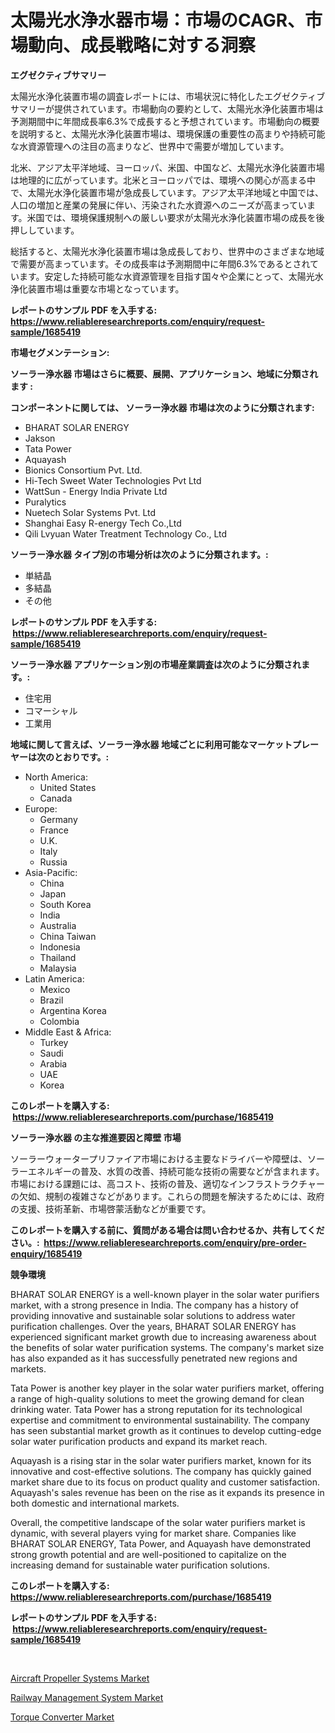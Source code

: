 <p><h1>太陽光水浄水器市場：市場のCAGR、市場動向、成長戦略に対する洞察</h1></p><p><strong>エグゼクティブサマリー</strong></p>
<p><p>太陽光水浄化装置市場の調査レポートには、市場状況に特化したエグゼクティブサマリーが提供されています。市場動向の要約として、太陽光水浄化装置市場は予測期間中に年間成長率6.3%で成長すると予想されています。市場動向の概要を説明すると、太陽光水浄化装置市場は、環境保護の重要性の高まりや持続可能な水資源管理への注目の高まりなど、世界中で需要が増加しています。</p><p>北米、アジア太平洋地域、ヨーロッパ、米国、中国など、太陽光水浄化装置市場は地理的に広がっています。北米とヨーロッパでは、環境への関心が高まる中で、太陽光水浄化装置市場が急成長しています。アジア太平洋地域と中国では、人口の増加と産業の発展に伴い、汚染された水資源へのニーズが高まっています。米国では、環境保護規制への厳しい要求が太陽光水浄化装置市場の成長を後押ししています。</p><p>総括すると、太陽光水浄化装置市場は急成長しており、世界中のさまざまな地域で需要が高まっています。その成長率は予測期間中に年間6.3%であるとされています。安定した持続可能な水資源管理を目指す国々や企業にとって、太陽光水浄化装置市場は重要な市場となっています。</p></p>
<p><strong>レポートのサンプル PDF を入手する: <a href="https://www.reliableresearchreports.com/enquiry/request-sample/1685419">https://www.reliableresearchreports.com/enquiry/request-sample/1685419</a></strong></p>
<p><strong>市場セグメンテーション:</strong></p>
<p><strong> ソーラー浄水器 市場はさらに概要、展開、アプリケーション、地域に分類されます :</strong></p>
<p><strong>コンポーネントに関しては、 ソーラー浄水器 市場は次のように分類されます: &nbsp;</strong></p>
<p><ul><li>BHARAT SOLAR ENERGY</li><li>Jakson</li><li>Tata Power</li><li>Aquayash</li><li>Bionics Consortium Pvt. Ltd.</li><li>Hi-Tech Sweet Water Technologies Pvt Ltd</li><li>WattSun - Energy India Private Ltd</li><li>Puralytics</li><li>Nuetech Solar Systems Pvt. Ltd</li><li>Shanghai Easy R-energy Tech Co.,Ltd</li><li>Qili Lvyuan Water Treatment Technology Co., Ltd</li></ul></p>
<p><strong> ソーラー浄水器 タイプ別の市場分析は次のように分類されます。:</strong></p>
<p><ul><li>単結晶</li><li>多結晶</li><li>その他</li></ul></p>
<p><strong>レポートのサンプル PDF を入手する: &nbsp;<a href="https://www.reliableresearchreports.com/enquiry/request-sample/1685419">https://www.reliableresearchreports.com/enquiry/request-sample/1685419</a></strong></p>
<p><strong> ソーラー浄水器 アプリケーション別の市場産業調査は次のように分類されます。:</strong></p>
<p><ul><li>住宅用</li><li>コマーシャル</li><li>工業用</li></ul></p>
<p><strong>地域に関して言えば、ソーラー浄水器 地域ごとに利用可能なマーケットプレーヤーは次のとおりです。:</strong></p>
<p><ul>
    <li>
        North America:
        <ul>
            <li>United States</li>
            <li>Canada</li>
        </ul>
    </li>
    <li>
        Europe:
        <ul>
            <li>Germany</li>
            <li>France</li>
            <li>U.K.</li>
            <li>Italy</li>
            <li>Russia</li>
        </ul>
    </li>
    <li>
        Asia-Pacific:
        <ul>
            <li>China</li>
            <li>Japan</li>
            <li>South Korea</li>
            <li>India</li>
            <li>Australia</li>
            <li>China Taiwan</li>
            <li>Indonesia</li>
            <li>Thailand</li>
            <li>Malaysia</li>
        </ul>
    </li>
    <li>
        Latin America:
        <ul>
            <li>Mexico</li>
            <li>Brazil</li>
            <li>Argentina Korea</li>
            <li>Colombia</li>
        </ul>
    </li>
    <li>
        Middle East & Africa:
        <ul>
            <li>Turkey</li>
            <li>Saudi</li>
            <li>Arabia</li>
            <li>UAE</li>
            <li>Korea</li>
        </ul>
    </li>
    </ul></p>
<p><strong>このレポートを購入する: &nbsp;<a href="https://www.reliableresearchreports.com/purchase/1685419">https://www.reliableresearchreports.com/purchase/1685419</a></strong></p>
<p><strong>ソーラー浄水器 の主な推進要因と障壁 市場</strong></p>
<p><p>ソーラーウォータープリファイア市場における主要なドライバーや障壁は、ソーラーエネルギーの普及、水質の改善、持続可能な技術の需要などが含まれます。市場における課題には、高コスト、技術の普及、適切なインフラストラクチャーの欠如、規制の複雑さなどがあります。これらの問題を解決するためには、政府の支援、技術革新、市場啓蒙活動などが重要です。</p></p>
<p><strong>このレポートを購入する前に、質問がある場合は問い合わせるか、共有してください。:&nbsp; <a href="https://www.reliableresearchreports.com/enquiry/pre-order-enquiry/1685419">https://www.reliableresearchreports.com/enquiry/pre-order-enquiry/1685419</a></strong></p>
<p><strong>競争環境</strong></p>
<p><p>BHARAT SOLAR ENERGY is a well-known player in the solar water purifiers market, with a strong presence in India. The company has a history of providing innovative and sustainable solar solutions to address water purification challenges. Over the years, BHARAT SOLAR ENERGY has experienced significant market growth due to increasing awareness about the benefits of solar water purification systems. The company's market size has also expanded as it has successfully penetrated new regions and markets.</p><p>Tata Power is another key player in the solar water purifiers market, offering a range of high-quality solutions to meet the growing demand for clean drinking water. Tata Power has a strong reputation for its technological expertise and commitment to environmental sustainability. The company has seen substantial market growth as it continues to develop cutting-edge solar water purification products and expand its market reach.</p><p>Aquayash is a rising star in the solar water purifiers market, known for its innovative and cost-effective solutions. The company has quickly gained market share due to its focus on product quality and customer satisfaction. Aquayash's sales revenue has been on the rise as it expands its presence in both domestic and international markets.</p><p>Overall, the competitive landscape of the solar water purifiers market is dynamic, with several players vying for market share. Companies like BHARAT SOLAR ENERGY, Tata Power, and Aquayash have demonstrated strong growth potential and are well-positioned to capitalize on the increasing demand for sustainable water purification solutions.</p></p>
<p><strong>このレポートを購入する: &nbsp; <a href="https://www.reliableresearchreports.com/purchase/1685419">https://www.reliableresearchreports.com/purchase/1685419</a></strong></p>
<p><strong>レポートのサンプル PDF を入手する: &nbsp;<a href="https://www.reliableresearchreports.com/enquiry/request-sample/1685419">https://www.reliableresearchreports.com/enquiry/request-sample/1685419</a></strong><strong></strong></p>
<p>&nbsp;</p>
<p><p><a href="https://github.com/wusalecollins540tpqoz/Market-Research-Report-List-1/blob/main/aircraft-propeller-systems-market.md">Aircraft Propeller Systems Market</a></p><p><a href="https://github.com/pjcfca/Market-Research-Report-List-1/blob/main/railway-management-system-market.md">Railway Management System Market</a></p><p><a href="https://github.com/johnbach50/Market-Research-Report-List-2/blob/main/torque-converter-market.md">Torque Converter Market</a></p></p>